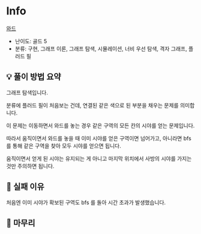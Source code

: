 # Info
[와드](https://boj.kr/23747)

- 난이도: 골드 5
- 분류: 구현, 그래프 이론, 그래프 탐색, 시뮬레이션, 너비 우선 탐색, 격자 그래프, 플러드 필

## 💡 풀이 방법 요약

그래프 탐색입니다.

분류에 플러드 필이 처음보는 건데, 연결된 같은 색으로 된 부분을 채우는 문제를 의미합니다.

이 문제는 이동하면서 와드를 놓는 경우 같은 구역의 모든 칸의 시야를 얻는 문제입니다.

따라서 움직이면서 와드를 놓을 때 이미 시야를 얻은 구역이면 넘어가고, 아니라면 bfs를 통해 같은 구역을 찾아 모두 시야를 얻으면 됩니다.

움직이면서 얻게 된 시야는 유지되는 게 아니고 마지막 위치에서 사방의 시야를 가지는 것만 주의하면 됩니다.

## 👀 실패 이유

처음엔 이미 시야가 확보된 구역도 bfs 를 돌아 시간 초과가 발생했습니다.

## 🙂 마무리
